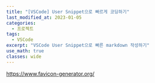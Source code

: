 ```yaml
---
title: "[VSCode] User Snippet으로 빠르게 코딩하기"
last_modified_at: 2023-01-05
categories:
  - 프로젝트
tags:
  - VSCode
excerpt: "VSCode User Snippet으로 빠른 markdown 작성하기"
use_math: true
classes: wide
---
```


<https://www.favicon-generator.org/>

